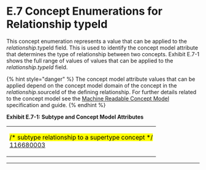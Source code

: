# E.7 Concept Enumerations for Relationship typeId

This concept enumeration represents a value that can be applied to the _relationship_.typeId field. This is used to identify the concept model attribute that determines the type of relationship between two concepts.  Exhibit E.7-1 shows the full range of values of values that can be applied to the  _relationship_._typeId_ field.

{% hint style="danger" %}
The concept model attribute values that can be applied depend on the concept model domain of the concept in the _relationship_.sourceId of the defining relationship. For further details related to the concept model see the [Machine Readable Concept Model ](https://app.gitbook.com/o/h8Z6qGxuQrzM9vbx5bPT/s/wLJPOzgAQsSAYr6nhvCl/)specification and guide.
{% endhint %}

**Exhibit E.7-1: Subtype and Concept Model Attributes**

|                                                                                                                                                                                                                                                                                                                                                                                                                                                                                                                                                                                                                                                                                                                                                                                                                                                                                                                                                                                                                                                                                                                                                                                                                                                                                                                                                                                                                                                                                                                                                                                                                                                                                                                                                                                                                                                                                                                                                                                                                                                                                                                                                                                                                                                                                                                                                                                                                                                                                                                                                                                                                                                                                                                                                                                                                                                                                                                                                                                                                                                                                                                                                                                                                                                                                                                                                                                                                                                                                                                                                                                                                                                                                                                                                                                                                                                                                                                                                                                                                                                                                                                                                                                                                                                                                                                                                                                                                                                                                                                                                                                                                                                                                                                                                                                                                                                                                                                                                                                                                                                                                                                                                                                                                                                                                                                                                                                                                                                                                                                                                                                                                                                                                                                                                                                                                                                                                                                                                                                                                                                                                                                                                                                                                                                                                                                                                                                                                                                                                                                                                                                                                                                                                                                                                                                                                                                                                                                                                                                                                                                                                                                                                                                                                                                                                                                                                                                                                                                                                                                                                                                                                                                                                                                                                                                                                                                                                                                                                                                                                                                                                                                                                                                                                                                                                                                                                                                                                                                                                                                                                                                                                                                                                                                                                                                                                                                                                                                                                                                                                                                                                                                                                                                                                                                                                                                                                                                                                                                                                                                                                                                                                                                                                                                                                                                                                                                                                                                                                                                                                                                                                                                                                                                                                                                                                                                                                                                                                                                                                                                                                                                                                                                                                                                                                                                                                                                                                                                                                                                                                                                                                                                                                                                                                                                                                                                                                                                                                                                                                                                                                                                                                                                                                                                                                                                                                                                                                                                                            |
| ------------------------------------------------------------------------------------------------------------------------------------------------------------------------------------------------------------------------------------------------------------------------------------------------------------------------------------------------------------------------------------------------------------------------------------------------------------------------------------------------------------------------------------------------------------------------------------------------------------------------------------------------------------------------------------------------------------------------------------------------------------------------------------------------------------------------------------------------------------------------------------------------------------------------------------------------------------------------------------------------------------------------------------------------------------------------------------------------------------------------------------------------------------------------------------------------------------------------------------------------------------------------------------------------------------------------------------------------------------------------------------------------------------------------------------------------------------------------------------------------------------------------------------------------------------------------------------------------------------------------------------------------------------------------------------------------------------------------------------------------------------------------------------------------------------------------------------------------------------------------------------------------------------------------------------------------------------------------------------------------------------------------------------------------------------------------------------------------------------------------------------------------------------------------------------------------------------------------------------------------------------------------------------------------------------------------------------------------------------------------------------------------------------------------------------------------------------------------------------------------------------------------------------------------------------------------------------------------------------------------------------------------------------------------------------------------------------------------------------------------------------------------------------------------------------------------------------------------------------------------------------------------------------------------------------------------------------------------------------------------------------------------------------------------------------------------------------------------------------------------------------------------------------------------------------------------------------------------------------------------------------------------------------------------------------------------------------------------------------------------------------------------------------------------------------------------------------------------------------------------------------------------------------------------------------------------------------------------------------------------------------------------------------------------------------------------------------------------------------------------------------------------------------------------------------------------------------------------------------------------------------------------------------------------------------------------------------------------------------------------------------------------------------------------------------------------------------------------------------------------------------------------------------------------------------------------------------------------------------------------------------------------------------------------------------------------------------------------------------------------------------------------------------------------------------------------------------------------------------------------------------------------------------------------------------------------------------------------------------------------------------------------------------------------------------------------------------------------------------------------------------------------------------------------------------------------------------------------------------------------------------------------------------------------------------------------------------------------------------------------------------------------------------------------------------------------------------------------------------------------------------------------------------------------------------------------------------------------------------------------------------------------------------------------------------------------------------------------------------------------------------------------------------------------------------------------------------------------------------------------------------------------------------------------------------------------------------------------------------------------------------------------------------------------------------------------------------------------------------------------------------------------------------------------------------------------------------------------------------------------------------------------------------------------------------------------------------------------------------------------------------------------------------------------------------------------------------------------------------------------------------------------------------------------------------------------------------------------------------------------------------------------------------------------------------------------------------------------------------------------------------------------------------------------------------------------------------------------------------------------------------------------------------------------------------------------------------------------------------------------------------------------------------------------------------------------------------------------------------------------------------------------------------------------------------------------------------------------------------------------------------------------------------------------------------------------------------------------------------------------------------------------------------------------------------------------------------------------------------------------------------------------------------------------------------------------------------------------------------------------------------------------------------------------------------------------------------------------------------------------------------------------------------------------------------------------------------------------------------------------------------------------------------------------------------------------------------------------------------------------------------------------------------------------------------------------------------------------------------------------------------------------------------------------------------------------------------------------------------------------------------------------------------------------------------------------------------------------------------------------------------------------------------------------------------------------------------------------------------------------------------------------------------------------------------------------------------------------------------------------------------------------------------------------------------------------------------------------------------------------------------------------------------------------------------------------------------------------------------------------------------------------------------------------------------------------------------------------------------------------------------------------------------------------------------------------------------------------------------------------------------------------------------------------------------------------------------------------------------------------------------------------------------------------------------------------------------------------------------------------------------------------------------------------------------------------------------------------------------------------------------------------------------------------------------------------------------------------------------------------------------------------------------------------------------------------------------------------------------------------------------------------------------------------------------------------------------------------------------------------------------------------------------------------------------------------------------------------------------------------------------------------------------------------------------------------------------------------------------------------------------------------------------------------------------------------------------------------------------------------------------------------------------------------------------------------------------------------------------------------------------------------------------------------------------------------------------------------------------------------------------------------------------------------------------------------------------------------------------------------------------------------------------------------------------------------------------------------------------------------------------------------------------------------------------------------------------------------------------------------------------------------------------------------------------------------------------------------------------------------------------------------------------------------------------------------------------------------------------------------------------------------------------------------------------------------------------------------------------------------------------------------------------------------------------------------------------------------------------------------------------------------------------------------------------------------------------------------------------------------------------------------------------------------------------------------------------------------------------------------------------------------------------------------------------------------------------------------------------------------------------------------------------------------------------------------------------------------------------------------------------------------------------------------------------------------------------------------------------------------------------------------------------------------------------------------------------------------------------------------------------------------------------------------------------------------------------------------------------------------------------------------------------------------------------------ |
| <p><mark style="color:$success;">/*  subtype relationship to a supertype concept  */</mark><br><a href="http://snomed.info/id/116680003">116680003 |Is a|</a><br><br><a href="http://snomed.info/id/2472316017">2472316017 |Concept model attribute|</a><br>    <mark style="color:$success;">/*  concept model attributes that take concepts as values  */</mark><br>     <a href="http://snomed.info/id/762705008">762705008 |Concept model object attribute|</a>  <br>         <a href="http://snomed.info/id/47429007">47429007 |Associated with|</a><br>             <a href="http://snomed.info/id/42752001">42752001 |Due to|</a><br>             <a href="http://snomed.info/id/246075003">246075003 |Causative agent|</a><br>             <a href="http://snomed.info/id/726633004">726633004 |Temporally related to|</a><br>                 <a href="http://snomed.info/id/255234002">255234002 |After|</a><br>                 <a href="http://snomed.info/id/288556008">288556008 |Before|</a><br>                 <a href="http://snomed.info/id/371881003">371881003 |During|</a><br>         <a href="http://snomed.info/id/116676008">116676008 |Associated morphology|</a><br>         <a href="http://snomed.info/id/116686009">116686009 |Has specimen|</a><br>         <a href="http://snomed.info/id/118168003">118168003 |Specimen source morphology|</a><br>         <a href="http://snomed.info/id/118169006">118169006 |Specimen source topography|</a><br>         <a href="http://snomed.info/id/118170007">118170007 |Specimen source identity|</a><br>         <a href="http://snomed.info/id/118171006">118171006 |Specimen procedure|</a><br>         <a href="http://snomed.info/id/131195008">131195008 |Subject of information|</a><br>         <a href="http://snomed.info/id/246090004">246090004 |Associated finding|</a><br>         <a href="http://snomed.info/id/246093002">246093002 |Component|</a><br>         <a href="http://snomed.info/id/246112005">246112005 |Severity|</a><br>         <a href="http://snomed.info/id/246454002">246454002 |Occurrence|</a><br>         <a href="http://snomed.info/id/246456000">246456000 |Episodicity|</a><br>         <a href="http://snomed.info/id/246501002">246501002 |Technique|</a><br>         <a href="http://snomed.info/id/246513007">246513007 |Revision status|</a><br>         <a href="http://snomed.info/id/246514001">246514001 |Units|</a><br>         <a href="http://snomed.info/id/260507000">260507000 |Access|</a><br>         <a href="http://snomed.info/id/260686004">260686004 |Method|</a><br>         <a href="http://snomed.info/id/260870009">260870009 |Priority|</a><br>         <a href="http://snomed.info/id/263502005">263502005 |Clinical course|</a><br>         <a href="http://snomed.info/id/272741003">272741003 |Laterality|</a><br>         <a href="http://snomed.info/id/363589002">363589002 |Associated procedure|</a><br>         <a href="http://snomed.info/id/363698007">363698007 |Finding site|</a><br>         <a href="http://snomed.info/id/363701004">363701004 |Direct substance|</a><br>         <a href="http://snomed.info/id/363702006">363702006 |Has focus|</a><br>         <a href="http://snomed.info/id/363703001">363703001 |Has intent|</a><br>         <a href="http://snomed.info/id/363704007">363704007 |Procedure site|</a><br>             <a href="http://snomed.info/id/405813007">405813007 |Procedure site - Direct|</a><br>             <a href="http://snomed.info/id/405814001">405814001 |Procedure site - Indirect|</a><br>         <a href="http://snomed.info/id/363705008">363705008 |Has definitional manifestation|</a><br>         <a href="http://snomed.info/id/363713009">363713009 |Has interpretation|</a><br>         <a href="http://snomed.info/id/363714003">363714003 |Interprets|</a><br>         <a href="http://snomed.info/id/370129005">370129005 |Measurement method|</a><br>         <a href="http://snomed.info/id/370130000">370130000 |Property|</a><br>         <a href="http://snomed.info/id/370131001">370131001 |Recipient category|</a><br>         <a href="http://snomed.info/id/370132008">370132008 |Scale type|</a><br>         <a href="http://snomed.info/id/370133003">370133003 |Specimen substance|</a><br>         <a href="http://snomed.info/id/370134009">370134009 |Time aspect|</a><br>         <a href="http://snomed.info/id/370135005">370135005 |Pathological process|</a><br>         <a href="http://snomed.info/id/405815000">405815000 |Procedure device|</a><br>             <a href="http://snomed.info/id/363699004">363699004 |Direct device|</a><br>             <a href="http://snomed.info/id/363710007">363710007 |Indirect device|</a><br>             <a href="http://snomed.info/id/424226004">424226004 |Using device|</a><br>                 <a href="http://snomed.info/id/425391005">425391005 |Using access device|</a><br>         <a href="http://snomed.info/id/405816004">405816004 |Procedure morphology|</a><br>             <a href="http://snomed.info/id/363700003">363700003 |Direct morphology|</a><br>             <a href="http://snomed.info/id/363709002">363709002 |Indirect morphology|</a><br>         <a href="http://snomed.info/id/408729009">408729009 |Finding context|</a><br>         <a href="http://snomed.info/id/408730004">408730004 |Procedure context|</a><br>         <a href="http://snomed.info/id/408731000">408731000 |Temporal context|</a><br>         <a href="http://snomed.info/id/408732007">408732007 |Subject relationship context|</a><br>         <a href="http://snomed.info/id/410675002">410675002 |Route of administration|</a><br>         <a href="http://snomed.info/id/411116001">411116001 |Has manufactured dose form|</a><br>         <a href="http://snomed.info/id/418775008">418775008 |Finding method|</a><br>         <a href="http://snomed.info/id/419066007">419066007 |Finding informer|</a><br>         <a href="http://snomed.info/id/424244007">424244007 |Using energy|</a><br>         <a href="http://snomed.info/id/424361007">424361007 |Using substance|</a><br>         <a href="http://snomed.info/id/424876005">424876005 |Surgical approach|</a><br>         <a href="http://snomed.info/id/609096000">609096000 |Role group|</a><br>         <a href="http://snomed.info/id/704319004">704319004 |Inheres in|</a><br>         <a href="http://snomed.info/id/704320005">704320005 |Towards|</a><br>         <a href="http://snomed.info/id/704321009">704321009 |Characterizes|</a><br>         <a href="http://snomed.info/id/704322002">704322002 |Process agent|</a><br>         <a href="http://snomed.info/id/704323007">704323007 |Process duration|</a><br>         <a href="http://snomed.info/id/704324001">704324001 |Process output|</a><br>         <a href="http://snomed.info/id/704325000">704325000 |Relative to|</a><br>         <a href="http://snomed.info/id/704326004">704326004 |Precondition|</a><br>         <a href="http://snomed.info/id/704327008">704327008 |Direct site|</a><br>         <a href="http://snomed.info/id/704346009">704346009 |Specified by|</a><br>         <a href="http://snomed.info/id/704347000">704347000 |Observes|</a><br>         <a href="http://snomed.info/id/704647008">704647008 |Is about|</a><br>         <a href="http://snomed.info/id/718497002">718497002 |Inherent location|</a><br>         <a href="http://snomed.info/id/719715003">719715003 |Relative to part of|</a><br>         <a href="http://snomed.info/id/719722006">719722006 |Has realization|</a><br>         <a href="http://snomed.info/id/726542003">726542003 |Has disposition|</a><br>         <a href="http://snomed.info/id/732943007">732943007 |Has BoSS|</a><br>         <a href="http://snomed.info/id/732944001">732944001 |Has presentation strength numerator value|</a><br>         <a href="http://snomed.info/id/732945000">732945000 |Has presentation strength numerator unit|</a><br>         <a href="http://snomed.info/id/732946004">732946004 |Has presentation strength denominator value|</a><br>         <a href="http://snomed.info/id/732947008">732947008 |Has presentation strength denominator unit|</a><br>         <a href="http://snomed.info/id/733722007">733722007 |Has concentration strength denominator unit|</a><br>         <a href="http://snomed.info/id/733723002">733723002 |Has concentration strength denominator value|</a><br>         <a href="http://snomed.info/id/733724008">733724008 |Has concentration strength numerator value|</a><br>         <a href="http://snomed.info/id/733725009">733725009 |Has concentration strength numerator unit|</a><br>         <a href="http://snomed.info/id/733928003">733928003 |All or part of|</a><br>             <a href="http://snomed.info/id/774081006">774081006 |Proper part of|</a><br>                 <a href="http://snomed.info/id/733930001">733930001 |Regional part of|</a><br>                     <a href="http://snomed.info/id/733933004">733933004 |Lateral half of|</a><br>                 <a href="http://snomed.info/id/733931002">733931002 |Constitutional part of|</a><br>                 <a href="http://snomed.info/id/733932009">733932009 |Systemic part of|</a><br>         <a href="http://snomed.info/id/734136001">734136001 |Contained in|</a><br>         <a href="http://snomed.info/id/734137005">734137005 |Tributary of|</a><br>         <a href="http://snomed.info/id/736472000">736472000 |Has dose form administration method|</a><br>         <a href="http://snomed.info/id/736473005">736473005 |Has dose form transformation|</a><br>         <a href="http://snomed.info/id/736474004">736474004 |Has dose form intended site|</a><br>         <a href="http://snomed.info/id/736475003">736475003 |Has dose form release characteristic|</a><br>         <a href="http://snomed.info/id/736476002">736476002 |Has basic dose form|</a><br>         <a href="http://snomed.info/id/736518005">736518005 |Has state of matter|</a><br>         <a href="http://snomed.info/id/738774007">738774007 |Is modification of|</a><br>         <a href="http://snomed.info/id/762951001">762951001 |Has ingredient|</a><br>             <a href="http://snomed.info/id/127489000">127489000 |Has active ingredient|</a><br>                 <a href="http://snomed.info/id/762949000">762949000 |Has precise active ingredient|</a><br>         <a href="http://snomed.info/id/763032000">763032000 |Has unit of presentation|</a><br>         <a href="http://snomed.info/id/766939001">766939001 |Plays role|</a><br>         <a href="http://snomed.info/id/766952006">766952006 |Count of base of active ingredient|</a><br>         <a href="http://snomed.info/id/766953001">766953001 |Count of active ingredient|</a><br>         <a href="http://snomed.info/id/766954007">766954007 |Count of base and modification pair|</a><br>         <a href="http://snomed.info/id/774158006">774158006 |Has product name|</a><br>         <a href="http://snomed.info/id/774159003">774159003 |Has supplier|</a><br>         <a href="http://snomed.info/id/774160008">774160008 |Contains clinical drug|</a><br>         <a href="http://snomed.info/id/774161007">774161007 |Has pack size|</a><br>         <a href="http://snomed.info/id/774163005">774163005 |Has pack size unit|</a><br>         <a href="http://snomed.info/id/784276002">784276002 |Count of clinical drug type|</a><br><br>    <mark style="color:$success;">/*  concept model attributes that take concrete data values  */</mark><br>     <a href="http://snomed.info/id/762706009">762706009 |Concept model data attribute|</a><br>        <mark style="color:$success;">/*   values will be added for planned future use  */</mark></p> |

***

